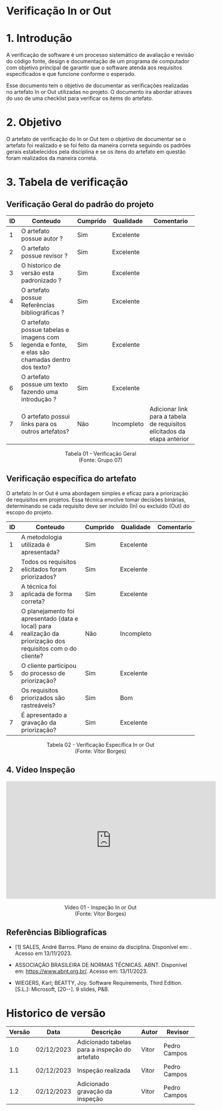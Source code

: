 
# Verificação In or Out

# 1. Introdução

A verificação de software é um processo sistemático de avaliação e revisão do código fonte, design e documentação de um programa de computador com objetivo principal de garantir que o software atenda aos requisitos especificados e que funcione conforme o esperado. 

Esse documento tem o objetivo de documentar as verificações realizadas no artefato In or Out utilizadas no projeto. O documento ira abordar atraves do uso de uma checklist para verificar os items do artefato.

# 2. Objetivo

O artefato de verificação do In or Out tem o objetivo de documentar se o artefato foi realizado e se foi feito da maneira correta seguindo os padrões gerais estabelecidos pela disciplina e se os itens do artefato em questão foram realizados da maneira correta.

# 3. Tabela de verificação

## Verificação Geral do padrão do projeto

| ID | Conteudo                                                                                      | Cumprido | Qualidade | Comentario |
|----|-----------------------------------------------------------------------------------------------|----------|-----------|------------|
| 1  | O artefato possue autor ?                                                                     | Sim | Excelente | |
| 2  | O artefato possue revisor ?                                                                   | Sim | Excelente | |
| 3  | O historico de versão esta padronizado ?                                                      | Sim | Excelente | |
| 4  | O artefato possue Referências bibliográficas ?                                                | Sim | Excelente | |
| 5  | O artefato possue tabelas e imagens com legenda e fonte, e elas são chamadas dentro dos texto? | Sim | Excelente | |
| 6  | O artefato possue um texto fazendo uma introdução ?                                           | Sim | Excelente | |
| 7  | O artefato possui links para os outros artefatos?                                             | Não | Incompleto | Adicionar link para a tabela de requisitos elicitados da etapa anterior |

<p align="center">
Tabela 01 - Verificação Geral<br>
(Fonte: Grupo 07)
</p>

## Verificação específica do artefato

O artefato In or Out é uma abordagem simples e eficaz para a priorização de requisitos em projetos. Essa técnica envolve tomar decisões binárias, determinando se cada requisito deve ser incluído (In) ou excluído (Out) do escopo do projeto.

| ID | Conteudo                                                              | Cumprido | Qualidade | Comentario |
|----|-----------------------------------------------------------------------|----------|-----------|------------|
| 1 | A metodologia utilizada é apresentada? | Sim | Excelente | | |
| 2 | Todos os requisitos elicitados foram priorizados? | Sim | Excelente | | |
| 3 | A técnica foi aplicada de forma correta? | Sim | Excelente | | |
| 4 | O planejamento foi apresentado (data e local) para realização da priorização dos requisitos com o do cliente? | Não | Incompleto | | Adicionar as datas onde foi realizado a técnica |
| 5 | O cliente participou do processo de priorização? | Sim | Excelente | | |
| 6 | Os requisitos priorizados são rastreáveis? | Sim | Bom | | Mudar a legenda do identificador |
| 7 | É apresentado a gravação da priorização? | Sim | Excelente | | |

<p align="center">
Tabela 02 - Verificação Específica In or Out<br>
(Fonte: Vitor Borges)
</p>

## 4. Vídeo Inspeção

<iframe width="560" height="315" src="https://www.youtube.com/embed/aEw_JSc4A04?si=29fhFDyQQxWRKqgv" title="YouTube video player" frameborder="0" allow="accelerometer; autoplay; clipboard-write; encrypted-media; gyroscope; picture-in-picture; web-share" allowfullscreen></iframe>
<p align="center">
Vídeo 01 - Inspeção In or Out<br>
(Fonte: Vitor Borges)
</p>

## Referências Bibliograficas

- [1] SALES, André Barros. Plano de ensino da disciplina. Disponível em: . Acesso em 13/11/2023.

- ASSOCIAÇÃO BRASILEIRA DE NORMAS TÉCNICAS. ABNT. Disponível em: https://www.abnt.org.br/. Acesso em: 13/11/2023.

- WIEGERS, Karl; BEATTY, Joy. Software Requirements, Third Edition. [S.L.]: Microsoft, [20--]. 9 slides, P&B.

# Historico de versão

| Versão | Data       | Descrição | Autor               | Revisor |
|--------|------------|-----------|---------------------|---------|
| 1.0    | 02/12/2023 | Adicionado tabelas para a inspeção do artefato| Vitor | Pedro Campos |
| 1.1    | 02/12/2023 | Inspeção realizada | Vitor | Pedro Campos |
| 1.2    | 02/12/2023 | Adicionado gravação da inspeção | Vitor | Pedro Campos |

